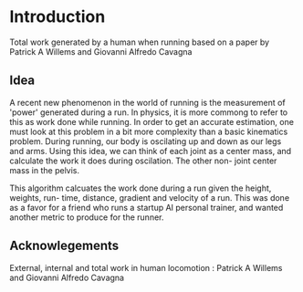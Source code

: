 # Introduction
Total work generated by a human when running based on a paper by Patrick A Willems and Giovanni Alfredo Cavagna

## Idea
A recent new phenomenon in the world of running is the measurement of 'power' generated during a run. In physics, it is more commong to refer to this as work done while running. 
In order to get an accurate estimation, one must look at this problem in a bit more complexity than a basic kinematics problem. 
During running, our body is oscilating up and down as our legs and arms. Using this idea, we can think of each joint as a center mass, and calculate the work it does during oscilation. The other non- joint center mass in the pelvis. 

This algorithm calcuates the work done during a run given the height, weights, run- time, distance, gradient and velocity of a run. This was done as a favor for a friend who runs a startup AI personal trainer, and wanted another metric to produce for the runner. 

## Acknowlegements 
External, internal and total work in human locomotion : Patrick A Willems and Giovanni Alfredo Cavagna
